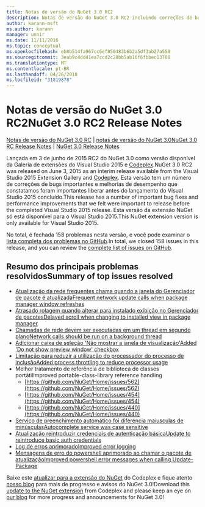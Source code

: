 ```yaml
---
title: Notas de versão do NuGet 3.0 RC2
description: Notas de versão do NuGet 3.0 RC2 incluindo correções de bugs, problemas conhecidos, recursos adicionados e DCRs.
author: karann-msft
ms.author: karann
manager: unnir
ms.date: 11/11/2016
ms.topic: conceptual
ms.openlocfilehash: eb8b514fa967cc6ef850483b6b2a5df3ab27a550
ms.sourcegitcommit: 3eab9c4dd41ea7ccd2c28bb5ab16f6fbbec13708
ms.translationtype: MT
ms.contentlocale: pt-BR
ms.lasthandoff: 04/26/2018
ms.locfileid: "31819878"
---
```

# <a name="nuget-30-rc2-release-notes"></a><span data-ttu-id="5487d-103">Notas de versão do NuGet 3.0 RC2</span><span class="sxs-lookup"><span data-stu-id="5487d-103">NuGet 3.0 RC2 Release Notes</span></span>

<span data-ttu-id="5487d-104">[Notas de versão do NuGet 3.0 RC](../release-notes/nuget-3.0-RC.md) | [notas de versão do NuGet 3.0](../release-notes/nuget-3.0.0.md)</span><span class="sxs-lookup"><span data-stu-id="5487d-104">[NuGet 3.0 RC Release Notes](../release-notes/nuget-3.0-RC.md) | [NuGet 3.0 Release Notes](../release-notes/nuget-3.0.0.md)</span></span>

<span data-ttu-id="5487d-105">Lançada em 3 de junho de 2015 RC2 do NuGet 3.0 como versão disponível da Galeria de extensões do Visual Studio 2015 e [Codeplex](https://nuget.codeplex.com/releases/view/615507).</span><span class="sxs-lookup"><span data-stu-id="5487d-105">NuGet 3.0 RC2 was released on June 3, 2015 as an interim release available from the Visual Studio 2015 Extension Gallery and [Codeplex](https://nuget.codeplex.com/releases/view/615507).</span></span> <span data-ttu-id="5487d-106">Esta versão tem um número de correções de bugs importantes e melhorias de desempenho que constatamos foram importantes liberar antes do lançamento do Visual Studio 2015 concluído.</span><span class="sxs-lookup"><span data-stu-id="5487d-106">This release has a number of important bug fixes and performance improvements that we felt were important to release before the completed Visual Studio 2015 release.</span></span> <span data-ttu-id="5487d-107">Esta versão da extensão NuGet só está disponível para o Visual Studio 2015.</span><span class="sxs-lookup"><span data-stu-id="5487d-107">This NuGet extension version is only available for Visual Studio 2015.</span></span>

<span data-ttu-id="5487d-108">No total, é fechada 158 problemas nesta versão, e você pode examinar o [lista completa dos problemas no GitHub](https://github.com/NuGet/Home/issues?utf8=%E2%9C%93&q=is%3Aclosed+milestone%3A3.0.0-RTM+sort%3Aupdated-asc+updated%3A%3C%3D2015-06-01).</span><span class="sxs-lookup"><span data-stu-id="5487d-108">In total, we closed 158 issues in this release, and you can review the [complete list of issues on GitHub](https://github.com/NuGet/Home/issues?utf8=%E2%9C%93&q=is%3Aclosed+milestone%3A3.0.0-RTM+sort%3Aupdated-asc+updated%3A%3C%3D2015-06-01).</span></span>

## <a name="summary-of-top-issues-resolved"></a><span data-ttu-id="5487d-109">Resumo dos principais problemas resolvidos</span><span class="sxs-lookup"><span data-stu-id="5487d-109">Summary of top issues resolved</span></span>

* [<span data-ttu-id="5487d-110">Atualização da rede frequentes chama quando a janela do Gerenciador de pacote é atualizada</span><span class="sxs-lookup"><span data-stu-id="5487d-110">Frequent network update calls when package manager window refreshes</span></span>](https://github.com/NuGet/Home/issues/515)
* [<span data-ttu-id="5487d-111">Atrasado rolagem quando alterar para instalado exibição no Gerenciador de pacotes</span><span class="sxs-lookup"><span data-stu-id="5487d-111">Delayed scroll when changing to installed view in package manager</span></span>](https://github.com/NuGet/Home/issues/519)
* [<span data-ttu-id="5487d-112">Chamadas de rede devem ser executadas em um thread em segundo plano</span><span class="sxs-lookup"><span data-stu-id="5487d-112">Network calls should be run on a background thread</span></span>](https://github.com/NuGet/Home/issues/516)
* [<span data-ttu-id="5487d-113">Adicionar caixa de seleção 'Não mostrar a janela de visualização'</span><span class="sxs-lookup"><span data-stu-id="5487d-113">Added 'Do not show preview window' checkbox</span></span>](https://github.com/NuGet/Home/issues/566)
* [<span data-ttu-id="5487d-114">Limitação para reduzir a utilização do processador do processo de inclusão</span><span class="sxs-lookup"><span data-stu-id="5487d-114">Added process throttling to reduce processor usage</span></span>](https://github.com/NuGet/Home/issues/356)
* <span data-ttu-id="5487d-115">Melhor tratamento de referência de biblioteca de classes portátil</span><span class="sxs-lookup"><span data-stu-id="5487d-115">Improved portable-class-library reference handling</span></span>
    * [https://github.com/NuGet/Home/issues/562](https://github.com/NuGet/Home/issues/562)
    * [https://github.com/NuGet/Home/issues/454](https://github.com/NuGet/Home/issues/454)
    * [https://github.com/NuGet/Home/issues/440](https://github.com/NuGet/Home/issues/440)
* [<span data-ttu-id="5487d-116">Serviço de preenchimento automático foi diferencia maiusculas de minúsculas</span><span class="sxs-lookup"><span data-stu-id="5487d-116">Autocomplete service was case sensitive</span></span>](https://github.com/NuGet/Home/issues/198)
* [<span data-ttu-id="5487d-117">Atualização reintroduzir credenciais de autenticação básica</span><span class="sxs-lookup"><span data-stu-id="5487d-117">Update to reintroduce basic auth credentials</span></span>](https://github.com/NuGet/Home/issues/456)
* [<span data-ttu-id="5487d-118">Log de erros aprimorado</span><span class="sxs-lookup"><span data-stu-id="5487d-118">Improved error logging</span></span>](https://github.com/NuGet/Home/issues/407)
* [<span data-ttu-id="5487d-119">Mensagens de erro do powershell aprimorado ao chamar o pacote de atualização</span><span class="sxs-lookup"><span data-stu-id="5487d-119">Improved powershell error messages when calling Update-Package</span></span>](https://github.com/NuGet/Home/issues/5)

<span data-ttu-id="5487d-120">Baixe este [atualizar para a extensão do NuGet](https://nuget.codeplex.com/releases/view/615507) do Codeplex e fique atento [nosso blog](http://blog.nuget.org) para mais de progresso e avisos do NuGet 3.0!</span><span class="sxs-lookup"><span data-stu-id="5487d-120">Download this [update to the NuGet extension](https://nuget.codeplex.com/releases/view/615507) from Codeplex and please keep an eye on [our blog](http://blog.nuget.org) for more progress and announcements for NuGet 3.0!</span></span>